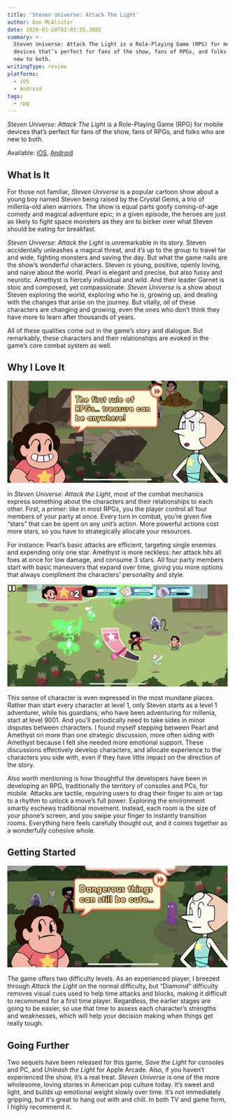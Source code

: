 ```yaml
---
title: 'Steven Universe: Attack The Light'
author: Dan McAlister
date: 2020-01-28T02:03:55.308Z
summary: >-
  Steven Universe: Attack The Light is a Role-Playing Game (RPG) for mobile
  devices that’s perfect for fans of the show, fans of RPGs, and folks who are
  new to both. 
writingType: review
platforms: 
  - iOS
  - Android
tags:
  - rpg
---
```

*Steven Universe: Attack The Light* is a Role-Playing Game (RPG) for mobile devices that’s perfect for fans of the show, fans of RPGs, and folks who are new to both. 

Available: [iOS](https://apps.apple.com/us/app/attack-the-light/id941380906), [Android](https://play.google.com/store/apps/details?id=com.turner.stevenrpg&hl=en_US)

## What Is It

For those not familiar, *Steven Universe* is a popular cartoon show about a young boy named Steven being raised by the Crystal Gems, a trio of millenia-old alien warriors. The show is equal parts goofy coming-of-age comedy and magical adventure epic; in a given episode, the heroes are just as likely to fight space monsters as they are to bicker over what Steven should be eating for breakfast.

*Steven Universe: Attack the Light* is unremarkable in its story. Steven accidentally unleashes a magical threat, and it’s up to the group to travel far and wide, fighting monsters and saving the day. But what the game nails are the show’s wonderful characters. Steven is young, positive, openly loving, and naive about the world. Pearl is elegant and precise, but also fussy and neurotic. Amethyst is fiercely individual and wild. And their leader Garnet is stoic and composed, yet compassionate. *Steven Universe* is a show about Steven exploring the world, exploring who he is, growing up, and dealing with the changes that arise on the journey. But vitally, *all* of these characters are changing and growing, even the ones who don’t think they have more to learn after thousands of years.

All of these qualities come out in the game’s story and dialogue. But remarkably, these characters and their relationships are evoked in the game’s core combat system as well.

## Why I Love It

![Image of Steven telling Pearl, "The first rule of RPGs...treasure can be anywhere!"](/static/img/IMG_2235-2.webp "The perfect introductory RPG.")

In *Steven Universe: Attack the Light*, most of the combat mechanics express something about the characters and their relationships to each other. First, a primer: like in most RPGs, you the player control all four members of your party at once. Every turn in combat, you’re given five “stars” that can be spent on any unit’s action. More powerful actions cost more stars, so you have to strategically allocate your resources.

For instance: Pearl’s basic attacks are efficient, targeting single enemies and expending only one star. Amethyst is more reckless: her attack hits all foes at once for low damage, and consume 3 stars. All four party members start with basic maneuvers that expand over time, giving you more options that always compliment the characters’ personality and style.

![Image of a battle scene, with Garnet charging up an attack. ](/static/img/IMG_2247-2.webp "Attacks are all based on timing, and evocative of each character. ")

This sense of character is even expressed in the most mundane places. Rather than start every character at level 1, only Steven starts as a level 1 adventurer, while his guardians, who have been adventuring for millenia, start at level 9001. And you’ll periodically need to take sides in minor disputes between characters. I found myself stepping between Pearl and Amethyst on more than one strategic discussion, more often siding with Amethyst because I felt she needed more emotional support. These discussions effectively develop characters, and allocate experience to the characters you side with, even if they have little impact on the direction of the story.

Also worth mentioning is how thoughtful the developers have been in developing an RPG, traditionally the territory of consoles and PCs, for mobile. Attacks are tactile, requiring users to drag their finger to aim or tap to a rhythm to unlock a move’s full power. Exploring the environment smartly eschews traditional movement. Instead, each room is the size of your phone’s screen, and you swipe your finger to instantly transition rooms. Everything here feels carefully thought out, and it comes together as a wonderfully cohesive whole.

## Getting Started

![Image of Steven telling Pearl, "Dangerous things can still be cute..."](/static/img/IMG_2239-2.webp "The best art reflects life. ")

The game offers two difficulty levels. As an experienced player, I breezed through *Attack the Light* on the normal difficulty, but “Diamond” difficulty removes visual cues used to help time attacks and blocks, making it difficult to recommend for a first time player. Regardless, the earlier stages are going to be easier, so use that time to assess each character’s strengths and weaknesses, which will help your decision making when things get really tough.

## Going Further

Two sequels have been released for this game, *Save the Light* for consoles and PC, and *Unleash the Light* for Apple Arcade. Also, if you haven’t experienced the show, it’s a real treat. *Steven Universe* is one of the more wholesome, loving stories in American pop culture today. It’s sweet and light, and builds up emotional weight slowly over time. It’s not immediately gripping, but it's great to hang out with and chill. In both TV and game form, I highly recommend it.
